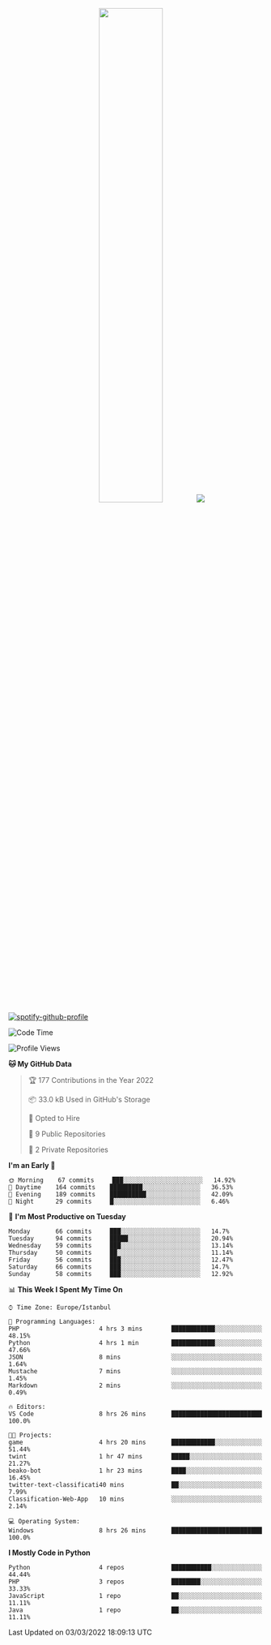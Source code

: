 <p align="center">
  <img height="50%" width="auto" src ="https://github-readme-stats.vercel.app/api/top-langs/?username=3nws&layout=compact&hide_border=true&theme=darcula&bg_color=00000000&langs_count=6&hide=jupyter%20notebook,tex,css,ejs,gherkin,mustache,shell,procfile">
  <img src ="https://github-readme-streak-stats.herokuapp.com?user=3nws&theme=darcula&hide_border=true&background=FFFFFF00">
  <br>
  <br>
</p>
  
[![spotify-github-profile](https://spotify-github-profile.vercel.app/api/view?uid=6ina68mkaqzvpogcq1v51dp37&cover_image=true&theme=novatorem&bar_color=ff0a0a&bar_color_cover=true)](https://spotify-github-profile.vercel.app/api/view?uid=6ina68mkaqzvpogcq1v51dp37&redirect=true)

<!--START_SECTION:waka-->
![Code Time](http://img.shields.io/badge/Code%20Time-35%20hrs%201%20min-blue)

![Profile Views](http://img.shields.io/badge/Profile%20Views-26-blue)

**🐱 My GitHub Data** 

> 🏆 177 Contributions in the Year 2022
 > 
> 📦 33.0 kB Used in GitHub's Storage 
 > 
> 💼 Opted to Hire
 > 
> 📜 9 Public Repositories 
 > 
> 🔑 2 Private Repositories  
 > 
**I'm an Early 🐤** 

```text
🌞 Morning    67 commits     ███░░░░░░░░░░░░░░░░░░░░░░   14.92% 
🌆 Daytime    164 commits    █████████░░░░░░░░░░░░░░░░   36.53% 
🌃 Evening    189 commits    ██████████░░░░░░░░░░░░░░░   42.09% 
🌙 Night      29 commits     █░░░░░░░░░░░░░░░░░░░░░░░░   6.46%

```
📅 **I'm Most Productive on Tuesday** 

```text
Monday       66 commits     ███░░░░░░░░░░░░░░░░░░░░░░   14.7% 
Tuesday      94 commits     █████░░░░░░░░░░░░░░░░░░░░   20.94% 
Wednesday    59 commits     ███░░░░░░░░░░░░░░░░░░░░░░   13.14% 
Thursday     50 commits     ██░░░░░░░░░░░░░░░░░░░░░░░   11.14% 
Friday       56 commits     ███░░░░░░░░░░░░░░░░░░░░░░   12.47% 
Saturday     66 commits     ███░░░░░░░░░░░░░░░░░░░░░░   14.7% 
Sunday       58 commits     ███░░░░░░░░░░░░░░░░░░░░░░   12.92%

```


📊 **This Week I Spent My Time On** 

```text
⌚︎ Time Zone: Europe/Istanbul

💬 Programming Languages: 
PHP                      4 hrs 3 mins        ████████████░░░░░░░░░░░░░   48.15% 
Python                   4 hrs 1 min         ████████████░░░░░░░░░░░░░   47.66% 
JSON                     8 mins              ░░░░░░░░░░░░░░░░░░░░░░░░░   1.64% 
Mustache                 7 mins              ░░░░░░░░░░░░░░░░░░░░░░░░░   1.45% 
Markdown                 2 mins              ░░░░░░░░░░░░░░░░░░░░░░░░░   0.49%

🔥 Editors: 
VS Code                  8 hrs 26 mins       █████████████████████████   100.0%

🐱‍💻 Projects: 
game                     4 hrs 20 mins       ████████████░░░░░░░░░░░░░   51.44% 
twint                    1 hr 47 mins        █████░░░░░░░░░░░░░░░░░░░░   21.27% 
beako-bot                1 hr 23 mins        ████░░░░░░░░░░░░░░░░░░░░░   16.45% 
twitter-text-classificati40 mins             ██░░░░░░░░░░░░░░░░░░░░░░░   7.99% 
Classification-Web-App   10 mins             ░░░░░░░░░░░░░░░░░░░░░░░░░   2.14%

💻 Operating System: 
Windows                  8 hrs 26 mins       █████████████████████████   100.0%

```

**I Mostly Code in Python** 

```text
Python                   4 repos             ███████████░░░░░░░░░░░░░░   44.44% 
PHP                      3 repos             ████████░░░░░░░░░░░░░░░░░   33.33% 
JavaScript               1 repo              ██░░░░░░░░░░░░░░░░░░░░░░░   11.11% 
Java                     1 repo              ██░░░░░░░░░░░░░░░░░░░░░░░   11.11%

```



 Last Updated on 03/03/2022 18:09:13 UTC
<!--END_SECTION:waka-->

<!--
**3nws/3nws** is a ✨ _special_ ✨ repository because its `README.md` (this file) appears on your GitHub profile.

Here are some ideas to get you started:

- 🔭 I’m currently working on ...
- 🌱 I’m currently learning ...
- 👯 I’m looking to collaborate on ...
- 🤔 I’m looking for help with ...
- 💬 Ask me about ...
- 📫 How to reach me: ...
- 😄 Pronouns: ...
- ⚡ Fun fact: ...
-->
